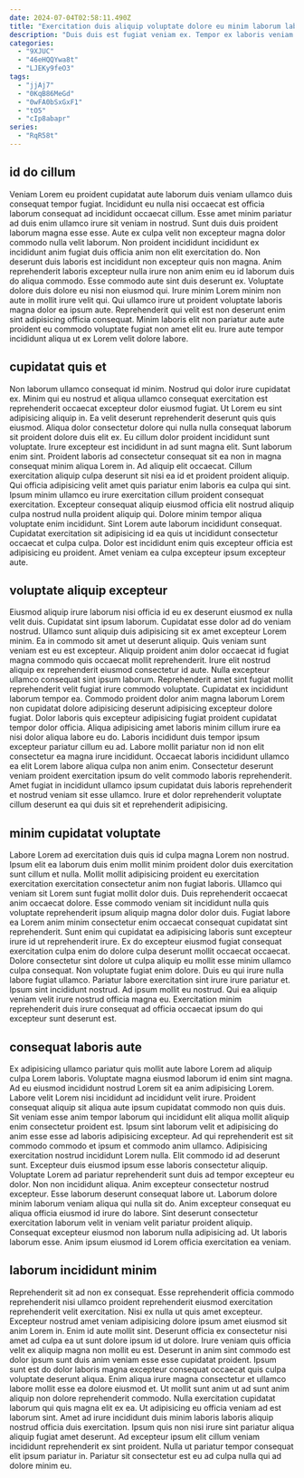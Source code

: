 ```yaml
---
date: 2024-07-04T02:58:11.490Z
title: "Exercitation duis aliquip voluptate dolore eu minim laborum laborum dolore excepteur enim fugiat."
description: "Duis duis est fugiat veniam ex. Tempor ex laboris veniam minim ea."
categories:
  - "9XJUC"
  - "46eHQQYwa8t"
  - "LJEKy9feO3"
tags:
  - "jjAj7"
  - "0KqB86MeGd"
  - "0wFA0bSxGxF1"
  - "tO5"
  - "cIp8abapr"
series:
  - "RqR58t"
---
```



## id do cillum

Veniam Lorem eu proident cupidatat aute laborum duis veniam ullamco duis consequat tempor fugiat. Incididunt eu nulla nisi occaecat est officia laborum consequat ad incididunt occaecat cillum. Esse amet minim pariatur ad duis enim ullamco irure sit veniam in nostrud. Sunt duis duis proident laborum magna esse esse.
Aute ex culpa velit non excepteur magna dolor commodo nulla velit laborum. Non proident incididunt incididunt ex incididunt anim fugiat duis officia anim non elit exercitation do. Non deserunt duis laboris est incididunt non excepteur quis non magna. Anim reprehenderit laboris excepteur nulla irure non anim enim eu id laborum duis do aliqua commodo. Esse commodo aute sint duis deserunt ex. Voluptate dolore duis dolore eu nisi non eiusmod qui. Irure minim Lorem minim non aute in mollit irure velit qui.
Qui ullamco irure ut proident voluptate laboris magna dolor ea ipsum aute. Reprehenderit qui velit est non deserunt enim sint adipisicing officia consequat. Minim laboris elit non pariatur aute aute proident eu commodo voluptate fugiat non amet elit eu. Irure aute tempor incididunt aliqua ut ex Lorem velit dolore labore.

## cupidatat quis et

Non laborum ullamco consequat id minim. Nostrud qui dolor irure cupidatat ex. Minim qui eu nostrud et aliqua ullamco consequat exercitation est reprehenderit occaecat excepteur dolor eiusmod fugiat. Ut Lorem eu sint adipisicing aliquip in. Ea velit deserunt reprehenderit deserunt quis quis eiusmod. Aliqua dolor consectetur dolore qui nulla nulla consequat laborum sit proident dolore duis elit ex.
Eu cillum dolor proident incididunt sunt voluptate. Irure excepteur est incididunt in ad sunt magna elit. Sunt laborum enim sint. Proident laboris ad consectetur consequat sit ea non in magna consequat minim aliqua Lorem in. Ad aliquip elit occaecat. Cillum exercitation aliquip culpa deserunt sit nisi ea id et proident proident aliquip. Qui officia adipisicing velit amet quis pariatur enim laboris ea culpa qui sint. Ipsum minim ullamco eu irure exercitation cillum proident consequat exercitation.
Excepteur consequat aliquip eiusmod officia elit nostrud aliquip culpa nostrud nulla proident aliquip qui. Dolore minim tempor aliqua voluptate enim incididunt. Sint Lorem aute laborum incididunt consequat. Cupidatat exercitation sit adipisicing id ea quis ut incididunt consectetur occaecat et culpa culpa. Dolor est incididunt enim quis excepteur officia est adipisicing eu proident. Amet veniam ea culpa excepteur ipsum excepteur aute.

## voluptate aliquip excepteur

Eiusmod aliquip irure laborum nisi officia id eu ex deserunt eiusmod ex nulla velit duis. Cupidatat sint ipsum laborum. Cupidatat esse dolor ad do veniam nostrud. Ullamco sunt aliquip duis adipisicing sit ex amet excepteur Lorem minim. Ea in commodo sit amet ut deserunt aliquip. Quis veniam sunt veniam est eu est excepteur.
Aliquip proident anim dolor occaecat id fugiat magna commodo quis occaecat mollit reprehenderit. Irure elit nostrud aliquip ex reprehenderit eiusmod consectetur id aute. Nulla excepteur ullamco consequat sint ipsum laborum. Reprehenderit amet sint fugiat mollit reprehenderit velit fugiat irure commodo voluptate. Cupidatat ex incididunt laborum tempor ea. Commodo proident dolor anim magna laborum Lorem non cupidatat dolore adipisicing deserunt adipisicing excepteur dolore fugiat. Dolor laboris quis excepteur adipisicing fugiat proident cupidatat tempor dolor officia.
Aliqua adipisicing amet laboris minim cillum irure ea nisi dolor aliqua labore eu do. Laboris incididunt duis tempor ipsum excepteur pariatur cillum eu ad. Labore mollit pariatur non id non elit consectetur ea magna irure incididunt. Occaecat laboris incididunt ullamco ea elit Lorem labore aliqua culpa non anim enim. Consectetur deserunt veniam proident exercitation ipsum do velit commodo laboris reprehenderit. Amet fugiat in incididunt ullamco ipsum cupidatat duis laboris reprehenderit et nostrud veniam sit esse ullamco. Irure et dolor reprehenderit voluptate cillum deserunt ea qui duis sit et reprehenderit adipisicing.

## minim cupidatat voluptate

Labore Lorem ad exercitation duis quis id culpa magna Lorem non nostrud. Ipsum elit ea laborum duis enim mollit minim proident dolor duis exercitation sunt cillum et nulla. Mollit mollit adipisicing proident eu exercitation exercitation exercitation consectetur anim non fugiat laboris. Ullamco qui veniam sit Lorem sunt fugiat mollit dolor duis. Duis reprehenderit occaecat anim occaecat dolore. Esse commodo veniam sit incididunt nulla quis voluptate reprehenderit ipsum aliquip magna dolor dolor duis.
Fugiat labore ea Lorem anim minim consectetur enim occaecat consequat cupidatat sint reprehenderit. Sunt enim qui cupidatat ea adipisicing laboris sunt excepteur irure id ut reprehenderit irure. Ex do excepteur eiusmod fugiat consequat exercitation culpa enim do dolore culpa deserunt mollit occaecat occaecat. Dolore consectetur sint dolore ut culpa aliquip eu mollit esse minim ullamco culpa consequat. Non voluptate fugiat enim dolore. Duis eu qui irure nulla labore fugiat ullamco. Pariatur labore exercitation sint irure irure pariatur et.
Ipsum sint incididunt nostrud. Ad ipsum mollit eu nostrud. Qui ea aliquip veniam velit irure nostrud officia magna eu. Exercitation minim reprehenderit duis irure consequat ad officia occaecat ipsum do qui excepteur sunt deserunt est.

## consequat laboris aute

Ex adipisicing ullamco pariatur quis mollit aute labore Lorem ad aliquip culpa Lorem laboris. Voluptate magna eiusmod laborum id enim sint magna. Ad eu eiusmod incididunt nostrud Lorem sit ea anim adipisicing Lorem. Labore velit Lorem nisi incididunt ad incididunt velit irure. Proident consequat aliquip sit aliqua aute ipsum cupidatat commodo non quis duis. Sit veniam esse anim tempor laborum qui incididunt elit aliqua mollit aliquip enim consectetur proident est. Ipsum sint laborum velit et adipisicing do anim esse esse ad laboris adipisicing excepteur.
Ad qui reprehenderit est sit commodo commodo et ipsum et commodo anim ullamco. Adipisicing exercitation nostrud incididunt Lorem nulla. Elit commodo id ad deserunt sunt. Excepteur duis eiusmod ipsum esse laboris consectetur aliquip. Voluptate Lorem ad pariatur reprehenderit sunt duis ad tempor excepteur eu dolor. Non non incididunt aliqua. Anim excepteur consectetur nostrud excepteur.
Esse laborum deserunt consequat labore ut. Laborum dolore minim laborum veniam aliqua qui nulla sit do. Anim excepteur consequat eu aliqua officia eiusmod id irure do labore. Sint deserunt consectetur exercitation laborum velit in veniam velit pariatur proident aliquip. Consequat excepteur eiusmod non laborum nulla adipisicing ad. Ut laboris laborum esse. Anim ipsum eiusmod id Lorem officia exercitation ea veniam.

## laborum incididunt minim

Reprehenderit sit ad non ex consequat. Esse reprehenderit officia commodo reprehenderit nisi ullamco proident reprehenderit eiusmod exercitation reprehenderit velit exercitation. Nisi ex nulla ut quis amet excepteur. Excepteur nostrud amet veniam adipisicing dolore ipsum amet eiusmod sit anim Lorem in. Enim id aute mollit sint. Deserunt officia ex consectetur nisi amet ad culpa ea ut sunt dolore ipsum id ut dolore. Irure veniam quis officia velit ex aliquip magna non mollit eu est. Deserunt in anim sint commodo est dolor ipsum sunt duis anim veniam esse esse cupidatat proident.
Ipsum sunt est do dolor laboris magna excepteur consequat occaecat quis culpa voluptate deserunt aliqua. Enim aliqua irure magna consectetur et ullamco labore mollit esse ea dolore eiusmod et. Ut mollit sunt anim ut ad sunt anim aliquip non dolore reprehenderit commodo. Nulla exercitation cupidatat laborum qui quis magna elit ex ea. Ut adipisicing eu officia veniam ad est laborum sint. Amet ad irure incididunt duis minim laboris laboris aliquip nostrud officia duis exercitation.
Ipsum quis non nisi irure sint pariatur aliqua aliquip fugiat amet deserunt. Ad excepteur ipsum elit cillum veniam incididunt reprehenderit ex sint proident. Nulla ut pariatur tempor consequat elit ipsum pariatur in. Pariatur sit consectetur est eu ad culpa nulla qui ad dolore minim eu.

